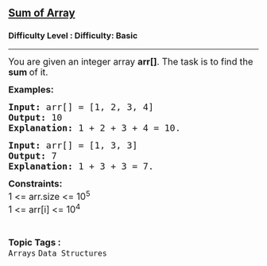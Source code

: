 <h2><a href="https://www.geeksforgeeks.org/problems/sum-of-array2326/1?amp%3Bcategory%255B%255D=Arrays&page=1&%3BsortBy=&%3Bdifficulty%255B%255D=-2">Sum of Array</a></h2><h3>Difficulty Level : Difficulty: Basic</h3><hr><div class="problems_problem_content__Xm_eO"><p><span style="font-size: 18px;">You are given an integer array <strong>arr[]</strong>. The task is to find the <strong>sum </strong>of it.</span></p>
<p><span style="font-size: 18px;"><strong>Examples:</strong></span></p>
<pre><span style="font-size: 18px;"><strong>Input: </strong>arr[] = [1, 2, 3, 4]
<strong>Output:</strong> 10
<strong>Explanation:</strong> 1 + 2 + 3 + 4 = 10.
</span></pre>
<pre><span style="font-size: 18px;"><strong>Input: </strong>arr[] = [1, 3, 3]
<strong>Output:</strong> 7
<strong>Explanation:</strong>&nbsp;1 + 3 + 3 = 7.
</span></pre>
<p><span style="font-size: 18px;"><strong>Constraints:</strong><br>1 &lt;= arr.size &lt;= 10<sup>5</sup><br>1 &lt;= arr[i] &lt;= 10<sup>4</sup></span></p></div><br><p><span style=font-size:18px><strong>Topic Tags : </strong><br><code>Arrays</code>&nbsp;<code>Data Structures</code>&nbsp;
